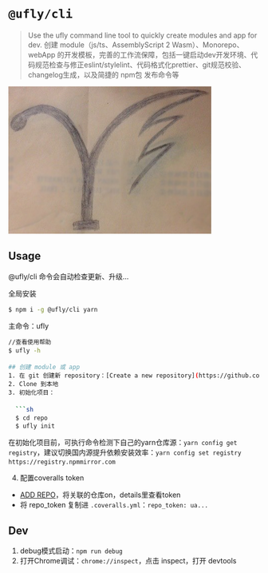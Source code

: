 # `@ufly/cli`

> Use the ufly command line tool to quickly create modules and app for dev. 
> 创建 module（js/ts、AssemblyScript 2 Wasm）、Monorepo、webApp 的开发模板，完善的工作流保障，包括一键启动dev开发环境、代码规范检查与修正eslint/stylelint、代码格式化prettier、git规范校验、changelog生成，以及简捷的 npm包 发布命令等

![](./ufly.png)

## Usage
@ufly/cli 命令会自动检查更新、升级...

全局安装

```bash
$ npm i -g @ufly/cli yarn
```

主命令：ufly

```bash
//查看使用帮助
$ ufly -h

## 创建 module 或 app
1. 在 git 创建新 repository：[Create a new repository](https://github.com/new)
2. Clone 到本地
3. 初始化项目：

  ```sh
  $ cd repo
  $ ufly init
  ```

  在初始化项目前，可执行命令检测下自己的yarn仓库源：`yarn config get registry`，建议切换国内源提升依赖安装效率：`yarn config set registry https://registry.npmmirror.com`

4. 配置coveralls token
  - [ADD REPO](https://coveralls.io/repos/new)，将关联的仓库on，details里查看token
  - 将 repo_token 复制进 `.coveralls.yml`：`repo_token: ua...`

## Dev
1. debug模式启动：`npm run debug`
2. 打开Chrome调试：`chrome://inspect`，点击 inspect，打开 devtools

